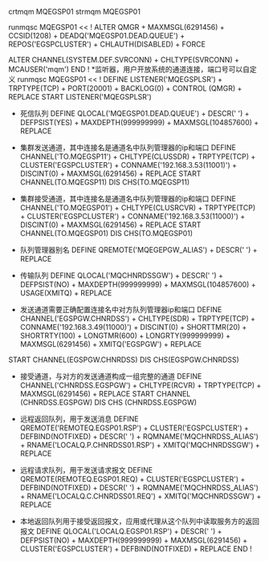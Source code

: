 
crtmqm MQEGSP01
strmqm MQEGSP01

runmqsc MQEGSP01 << !
ALTER QMGR +
MAXMSGL(6291456) +
CCSID(1208) +
DEADQ('MQEGSP01.DEAD.QUEUE') +
REPOS('EGSPCLUSTER') +
CHLAUTH(DISABLED) +
FORCE

ALTER CHANNEL(SYSTEM.DEF.SVRCONN) +
CHLTYPE(SVRCONN) +
MCAUSER('mqm')
END
!
*监听器，用户开放系统的通道连接，端口号可以自定义
runmqsc MQEGSP01 << !
DEFINE LISTENER('MQEGSPLSR') +
TRPTYPE(TCP) +
PORT(20001) +
BACKLOG(0) +
CONTROL (QMGR) +
REPLACE
START LISTENER('MQEGSPLSR')
* 死信队列
DEFINE QLOCAL('MQEGSP01.DEAD.QUEUE') +
DESCR(' ') +
DEFPSIST(YES) +
MAXDEPTH(999999999) +
MAXMSGL(104857600) +
REPLACE
* 集群发送通道，其中连接名是通道名中队列管理器的ip和端口
DEFINE CHANNEL('TO.MQEGSP11') +
CHLTYPE(CLUSSDR) +
TRPTYPE(TCP) +
CLUSTER('EGSPCLUSTER') +
CONNAME('192.168.3.53(11001)') +
DISCINT(0) +
MAXMSGL(6291456) +
REPLACE
START CHANNEL(TO.MQEGSP11)
DIS CHS(TO.MQEGSP11)
* 集群接受通道，其中连接名是通道名中队列管理器的ip和端口
DEFINE CHANNEL('TO.MQEGSP01') +
CHLTYPE(CLUSRCVR) +
TRPTYPE(TCP) +
CLUSTER('EGSPCLUSTER') +
CONNAME('192.168.3.53(11000)') +
DISCINT(0) +
MAXMSGL(6291456) +
REPLACE
START CHANNEL(TO.MQEGSP01)
DIS CHS(TO.MQEGSP01)
* 队列管理器别名
DEFINE QREMOTE('MQEGEPGW_ALIAS') +
DESCR(' ') +
REPLACE

* 传输队列
DEFINE QLOCAL('MQCHNRDSSGW') +
DESCR(' ') +
DEFPSIST(NO) +
MAXDEPTH(999999999) +
MAXMSGL(104857600) +
USAGE(XMITQ) +
REPLACE

* 发送通道需要正确配置连接名中对方队列管理器ip和端口
DEFINE CHANNEL('EGSPGW.CHNRDSS') +
CHLTYPE(SDR) +
TRPTYPE(TCP) +
CONNAME('192.168.3.49(11000)') +
DISCINT(0) +
SHORTTMR(20) +
SHORTRTY(100) +
LONGTMR(600) +
LONGRTY(999999999) +
MAXMSGL(6291456) +
XMITQ('EGSPGW') +
REPLACE

START CHANNEL(EGSPGW.CHNRDSS)
DIS CHS(EGSPGW.CHNRDSS)
* 接受通道，与对方的发送通道构成一组完整的通道
DEFINE CHANNEL('CHNRDSS.EGSPGW') +
CHLTYPE(RCVR) +
TRPTYPE(TCP) +
MAXMSGL(6291456) +
REPLACE
START CHANNEL (CHNRDSS.EGSPGW)
DIS CHS (CHNRDSS.EGSPGW)

* 远程返回队列，用于发送消息
DEFINE QREMOTE('REMOTEQ.EGSP01.RSP') +
CLUSTER('EGSPCLUSTER') +
DEFBIND(NOTFIXED) +
DESCR(' ') +
RQMNAME('MQCHNRDSS_ALIAS') +
RNAME('LOCALQ.P.CHNRDSS01.RSP') +
XMITQ('MQCHNRDSSGW') +
REPLACE
* 远程请求队列，用于发送请求报文
DEFINE QREMOTE(REMOTEQ.EGSP01.REQ) +
CLUSTER('EGSPCLUSTER') +
DEFBIND(NOTFIXED) +
DESCR(' ') +
RQMNAME('MQCHNRDSS_ALIAS') +
RNAME('LOCALQ.C.CHNRDSS01.REQ') +
XMITQ('MQCHNRDSSGW') +
REPLACE
* 本地返回队列用于接受返回报文，应用或代理从这个队列中读取服务方的返回报文
DEFINE QLOCAL('LOCALQ.EGSP01.RSP') +
DESCR(' ') +
DEFPSIST(NO) +
MAXDEPTH(999999999) +
MAXMSGL(6291456) +
CLUSTER('EGSPCLUSTER') +
DEFBIND(NOTFIXED) +
REPLACE
END
!
